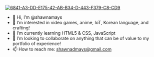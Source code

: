 


<a href="https://imgbb.com/"><img src="https://i.ibb.co/47pX7Dq/6841-A3-DD-E175-42-AB-B34-D-443-F379-C8-CD9.png" alt="6841-A3-DD-E175-42-AB-B34-D-443-F379-C8-CD9" border="0"></a><br />

- 👋 Hi, I’m @shawnamays
- 👀 I’m interested in video games, anime, IoT, Korean language, and crafting!
- 🌱 I’m currently learning HTML5 & CSS, JavaScript
- 💞️ I’m looking to collaborate on anything that can be of value to my portfolio of experience!
- 📫 How to reach me: shawnadmays@gmail.com

<!---
shawnamays/shawnamays is a ✨ special ✨ repository because its `README.md` (this file) appears on your GitHub profile.
You can click the Preview link to take a look at your changes.
--->
